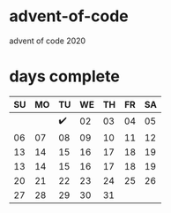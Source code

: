 # advent-of-code
advent of code 2020

# days complete

|SU|MO|TU|WE|TH|FR|SA|
|-|-|-|-|-|-|-|
|||:heavy_check_mark:|02|03|04|05|
|06|07|08|09|10|11|12|
|13|14|15|16|17|18|19|
|13|14|15|16|17|18|19|
|20|21|22|23|24|25|26|
|27|28|29|30|31|||
